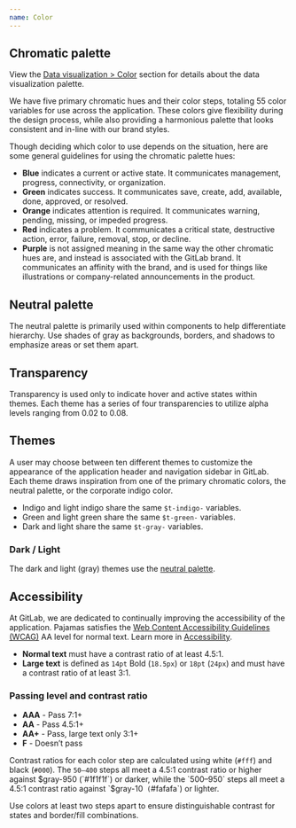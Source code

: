 ```yaml
---
name: Color
---
```


## Chromatic palette

<note>View the [Data visualization > Color](/data-visualization/color) section for details about the data visualization palette.</note>

We have five primary chromatic hues and their color steps, totaling 55 color variables for use across the application. These colors give flexibility during the design process, while also providing a harmonious palette that looks consistent and in-line with our brand styles.

Though deciding which color to use depends on the situation, here are some general guidelines for using the chromatic palette hues:

- **Blue** indicates a current or active state. It communicates management, progress, connectivity, or organization.
- **Green** indicates success. It communicates save, create, add, available, done, approved, or resolved.
- **Orange** indicates attention is required. It communicates warning, pending, missing, or impeded progress.
- **Red** indicates a problem. It communicates a critical state, destructive action, error, failure, removal, stop, or decline.
- **Purple** is not assigned meaning in the same way the other chromatic hues are, and instead is associated with the GitLab brand. It communicates an affinity with the brand, and is used for things like illustrations or company-related announcements in the product.

<div class="row gl-mb-11">
  <foundations-color-palette
    class="col col-50 md p-b-7"
    background-class-prefix="c-background-"
    name="Blue"
    :shades="[
      {
        name: 'blue-50',
        code: '#e9f3fc',
      },
      {
        name: 'blue-100',
        code: '#cbe2f9',
      },
      {
        name: 'blue-200',
        code: '#9dc7f1',
      },
      {
        name: 'blue-300',
        code: '#63a6e9',
      },
      {
        name: 'blue-400',
        code: '#428fdc',
      },
      {
        name: 'blue-500',
        code: '#1f75cb',
        classes: ['color-priority', 'f-inverted']
      },
      {
        name: 'blue-600',
        code: '#1068bf',
        classes: ['f-inverted']
      },
      {
        name: 'blue-700',
        code: '#0b5cad',
        classes: ['f-inverted']
      },
      {
        name: 'blue-800',
        code: '#064787',
        classes: ['f-inverted']
      },
      {
        name: 'blue-900',
        code: '#033464',
        classes: ['f-inverted']
      },
      {
        name: 'blue-950',
        code: '#002850',
        classes: ['f-inverted']
      },
    ]"
    show-contrast-scores></foundations-color-palette>
  <foundations-color-palette
    class="col col-50 md p-b-7"
    background-class-prefix="c-background-"
    name="Green"
    :shades="[
      {
        name: 'green-50',
        code: '#ecf4ee',
      },
      {
        name: 'green-100',
        code: '#c3e6cd',
      },
      {
        name: 'green-200',
        code: '#91d4a8',
      },
      {
        name: 'green-300',
        code: '#52b87a',
      },
      {
        name: 'green-400',
        code: '#2da160',
      },
      {
        name: 'green-500',
        code: '#108548',
        classes: ['color-priority', 'f-inverted']
      },
      {
        name: 'green-600',
        code: '#217645',
        classes: ['f-inverted']
      },
      {
        name: 'green-700',
        code: '#24663b',
        classes: ['f-inverted']
      },
      {
        name: 'green-800',
        code: '#0d532a',
        classes: ['f-inverted']
      },
      {
        name: 'green-900',
        code: '#0a4020',
        classes: ['f-inverted']
      },
      {
        name: 'green-950',
        code: '#072b15',
        classes: ['f-inverted']
      },
    ]"
    show-contrast-scores></foundations-color-palette>
  <foundations-color-palette
    class="col col-50 md gl-mt-7 p-b-7"
    background-class-prefix="c-background-"
    name="Orange"
    :shades="[
      {
        name: 'orange-50',
        code: '#fdf1dd',
      },
      {
        name: 'orange-100',
        code: '#f5d9a8',
      },
      {
        name: 'orange-200',
        code: '#e9be74',
      },
      {
        name: 'orange-300',
        code: '#d99530',
      },
      {
        name: 'orange-400',
        code: '#c17d10',
      },
      {
        name: 'orange-500',
        code: '#ab6100',
        classes: ['color-priority', 'f-inverted']
      },
      {
        name: 'orange-600',
        code: '#9e5400',
        classes: ['f-inverted']
      },
      {
        name: 'orange-700',
        code: '#8f4700',
        classes: ['f-inverted']
      },
      {
        name: 'orange-800',
        code: '#703800',
        classes: ['f-inverted']
      },
      {
        name: 'orange-900',
        code: '#5c2900',
        classes: ['f-inverted']
      },
      {
        name: 'orange-950',
        code: '#421f00',
        classes: ['f-inverted']
      },
    ]"
    show-contrast-scores></foundations-color-palette>
  <foundations-color-palette
    class="col col-50 md gl-mt-7"
    background-class-prefix="c-background-"
    name="Red"
    :shades="[
      {
        name: 'red-50',
        code: '#fcf1ef',
      },
      {
        name: 'red-100',
        code: '#fdd4cd',
      },
      {
        name: 'red-200',
        code: '#fcb5aa',
      },
      {
        name: 'red-300',
        code: '#f57f6c',
      },
      {
        name: 'red-400',
        code: '#ec5941',
      },
      {
        name: 'red-500',
        code: '#dd2b0e',
        classes: ['color-priority', 'f-inverted']
      },
      {
        name: 'red-600',
        code: '#c91c00',
        classes: ['f-inverted']
      },
      {
        name: 'red-700',
        code: '#ae1800',
        classes: ['f-inverted']
      },
      {
        name: 'red-800',
        code: '#8d1300',
        classes: ['f-inverted']
      },
      {
        name: 'red-900',
        code: '#660e00',
        classes: ['f-inverted']
      },
      {
        name: 'red-950',
        code: '#4d0a00',
        classes: ['f-inverted']
      },
    ]"
    show-contrast-scores></foundations-color-palette>
  <foundations-color-palette
    class="col col-50 md gl-mt-7"
    background-class-prefix="c-background-"
    name="Purple"
    :shades="[
      {
        name: 'purple-50',
        code: '#f4f0ff',
      },
      {
        name: 'purple-100',
        code: '#e1d8f9',
      },
      {
        name: 'purple-200',
        code: '#cbbbf2',
      },
      {
        name: 'purple-300',
        code: '#ac93e6',
      },
      {
        name: 'purple-400',
        code: '#9475db',
      },
      {
        name: 'purple-500',
        code: '#7b58cf',
        classes: ['color-priority', 'f-inverted']
      },
      {
        name: 'purple-600',
        code: '#694cc0',
        classes: ['f-inverted']
      },
      {
        name: 'purple-700',
        code: '#5943b6',
        classes: ['f-inverted']
      },
      {
        name: 'purple-800',
        code: '#453894',
        classes: ['f-inverted']
      },
      {
        name: 'purple-900',
        code: '#2f2a6b',
        classes: ['f-inverted']
      },
      {
        name: 'purple-950',
        code: '#232150',
        classes: ['f-inverted']
      },
    ]"
    show-contrast-scores></foundations-color-palette>
</div>

<div class="row gl-mb-11">
  <div class="col col-50 md">

## Neutral palette

The neutral palette is primarily used within components to help differentiate hierarchy. Use shades of gray as backgrounds, borders, and shadows to emphasize areas or set them apart.

<foundations-color-palette
    background-class-prefix="c-background-"
    :shades="[
      {
        name: 'white',
        code: '#ffffff',
      },
      {
        name: 'gray-10',
        code: '#f5f5f5',
      },
      {
        name: 'gray-50',
        code: '#f0f0f0',
      },
      {
        name: 'gray-100',
        code: '#dbdbdb',
      },
      {
        name: 'gray-200',
        code: '#bfbfbf',
      },
      {
        name: 'gray-300',
        code: '#999999',
      },
      {
        name: 'gray-400',
        code: '#868686',
      },
      {
        name: 'gray-500',
        code: '#666666',
        classes: ['f-inverted']
      },
      {
        name: 'gray-600',
        code: '#5e5e5e',
        classes: ['f-inverted']
      },
      {
        name: 'gray-700',
        code: '#525252',
        classes: ['f-inverted']
      },
      {
        name: 'gray-800',
        code: '#404040',
        classes: ['f-inverted']
      },
      {
        name: 'gray-900',
        code: '#303030',
        classes: ['f-inverted']
      },
      {
        name: 'gray-950',
        code: '#1f1f1f',
        classes: ['f-inverted']
      },
      {
        name: 'black',
        code: '#000000',
        classes: ['f-inverted']
      },
    ]"></foundations-color-palette>

  </div>

  <div class="col col-50 md">

## Transparency

Transparency is used only to indicate hover and active states within themes. Each theme has a series of four transparencies to utilize alpha levels ranging from 0.02 to 0.08.

<foundations-color-palette
    :shades="[
      {
        name: 't-gray-a-02',
        code: 'rgba($black, 0.02)',
      },
      {
        name: 't-gray-a-04',
        code: 'rgba($black, 0.04)',
      },
      {
        name: 't-gray-a-06',
        code: 'rgba($black, 0.06)',
      },
      {
        name: 't-gray-a-08',
        code: 'rgba($black, 0.08)',
      },
      {
        name: 't-gray-a-24',
        code: 'rgba($black, 0.24)',
      },
    ]"></foundations-color-palette>

  </div>
</div>

## Themes

A user may choose between ten different themes to customize the appearance of the application header and navigation sidebar in GitLab. Each theme draws inspiration from one of the primary chromatic colors, the neutral palette, or the corporate indigo color.

- Indigo and light indigo share the same `$t-indigo-` variables.
- Green and light green share the same `$t-green-` variables.
- Dark and light share the same `$t-gray-` variables.

<div class="row gl-mb-6">
  <div class="col col-25 md p-b-7">
    <foundations-color-palette
      name="Indigo / Light indigo"
      class="md"
      :shades="[
        {
          name: 't-indigo-50',
          code: '#f1f1ff',
        },
        {
          name: 't-indigo-100',
          code: '#dbdbf8',
        },
        {
          name: 't-indigo-200',
          code: '#c7c7f2',
        },
        {
          name: 't-indigo-300',
          code: '#a2a2e6',
        },
        {
          name: 't-indigo-400',
          code: '#8181d7',
        },
        {
          name: 't-indigo-500',
          code: '#6666c4',
          classes: ['f-inverted']
        },
        {
          name: 't-indigo-600',
          code: '#5252b5',
          classes: ['f-inverted']
        },
        {
          name: 't-indigo-700',
          code: '#41419f',
          classes: ['f-inverted']
        },
        {
          name: 't-indigo-800',
          code: '#303083',
          classes: ['f-inverted']
        },
        {
          name: 't-indigo-900',
          code: '#222261',
          classes: ['f-inverted']
        },
        {
          name: 't-indigo-950',
          code: '#14143d',
          classes: ['f-inverted']
        },
      ]"></foundations-color-palette>
  </div>
  <div class="col col-25 md p-b-7">
    <foundations-color-palette
      name="Blue"
      class="md"
      :shades="[
        {
          name: 't-blue-50',
          code: '#cdd8e3',
        },
        {
          name: 't-blue-100',
          code: '#b9cadc',
        },
        {
          name: 't-blue-200',
          code: '#a6bdd5',
        },
        {
          name: 't-blue-300',
          code: '#81a5c9',
        },
        {
          name: 't-blue-400',
          code: '#628eb9',
        },
        {
          name: 't-blue-500',
          code: '#4977a5',
          classes: ['f-inverted']
        },
        {
          name: 't-blue-600',
          code: '#346596',
          classes: ['f-inverted']
        },
        {
          name: 't-blue-700',
          code: '#235180',
          classes: ['f-inverted']
        },
        {
          name: 't-blue-800',
          code: '#153c63',
          classes: ['f-inverted']
        },
        {
          name: 't-blue-900',
          code: '#0b2640',
          classes: ['f-inverted']
        },
        {
          name: 't-blue-950',
          code: '#04101c',
          classes: ['f-inverted']
        },
      ]"></foundations-color-palette>
  </div>
  <div class="col col-25 md p-b-7">
    <foundations-color-palette
      name="Light blue"
      class="md"
      :shades="[
        {
          name: 't-light-blue-50',
          code: '#dde6ee',
        },
        {
          name: 't-light-blue-100',
          code: '#c1d4e6',
        },
        {
          name: 't-light-blue-200',
          code: '#a0bedc',
        },
        {
          name: 't-light-blue-300',
          code: '#74a3d3',
        },
        {
          name: 't-light-blue-400',
          code: '#4f8bc7',
        },
        {
          name: 't-light-blue-500',
          code: '#3476b9',
          classes: ['f-inverted']
        },
        {
          name: 't-light-blue-600',
          code: '#2268ae',
          classes: ['f-inverted']
        },
        {
          name: 't-light-blue-700',
          code: '#145aa1',
          classes: ['f-inverted']
        },
        {
          name: 't-light-blue-800',
          code: '#0e4d8d',
          classes: ['f-inverted']
        },
        {
          name: 't-light-blue-900',
          code: '#0c4277',
          classes: ['f-inverted']
        },
        {
          name: 't-light-blue-950',
          code: '#0a3764',
          classes: ['f-inverted']
        },
      ]"></foundations-color-palette>
  </div>
  <div class="col col-25 md p-b-7">
    <foundations-color-palette
      name="Green / Light green"
      class="md"
      :shades="[
        {
          name: 't-green-50',
          code: '#dde9de',
        },
        {
          name: 't-green-100',
          code: '#b1d6b5',
        },
        {
          name: 't-green-200',
          code: '#8cc497',
        },
        {
          name: 't-green-300',
          code: '#69af7d',
        },
        {
          name: 't-green-400',
          code: '#499767',
        },
        {
          name: 't-green-500',
          code: '#308258',
          classes: ['f-inverted']
        },
        {
          name: 't-green-600',
          code: '#25744c',
          classes: ['f-inverted']
        },
        {
          name: 't-green-700',
          code: '#1b653f',
          classes: ['f-inverted']
        },
        {
          name: 't-green-800',
          code: '#155635',
          classes: ['f-inverted']
        },
        {
          name: 't-green-900',
          code: '#0e4328',
          classes: ['f-inverted']
        },
        {
          name: 't-green-950',
          code: '#052e19',
          classes: ['f-inverted']
        },
      ]"></foundations-color-palette>
  </div>
  <div class="col col-25 md gl-mt-7">
    <foundations-color-palette
      name="Red"
      class="md"
      :shades="[
        {
          name: 't-red-50',
          code: '#f4e9e7',
        },
        {
          name: 't-red-100',
          code: '#ecd3d0',
        },
        {
          name: 't-red-200',
          code: '#e3bab5',
        },
        {
          name: 't-red-300',
          code: '#d59086',
        },
        {
          name: 't-red-400',
          code: '#c66e60',
        },
        {
          name: 't-red-500',
          code: '#ad4a3b',
          classes: ['f-inverted']
        },
        {
          name: 't-red-600',
          code: '#a13322',
          classes: ['f-inverted']
        },
        {
          name: 't-red-700',
          code: '#8f2110',
          classes: ['f-inverted']
        },
        {
          name: 't-red-800',
          code: '#761405',
          classes: ['f-inverted']
        },
        {
          name: 't-red-900',
          code: '#580d02',
          classes: ['f-inverted']
        },
        {
          name: 't-red-950',
          code: '#380700',
          classes: ['f-inverted']
        },
      ]"></foundations-color-palette>
  </div>
  <div class="col col-25 md gl-mt-7">
    <foundations-color-palette
      name="Light red"
      class="md"
      :shades="[
        {
          name: 't-light-red-50',
          code: '#faf2f1',
        },
        {
          name: 't-light-red-100',
          code: '#f6d9d5',
        },
        {
          name: 't-light-red-200',
          code: '#ebada2',
        },
        {
          name: 't-light-red-300',
          code: '#e07f6f',
        },
        {
          name: 't-light-red-400',
          code: '#d36250',
        },
        {
          name: 't-light-red-500',
          code: '#c24b38',
          classes: ['f-inverted']
        },
        {
          name: 't-light-red-600',
          code: '#b53a26',
          classes: ['f-inverted']
        },
        {
          name: 't-light-red-700',
          code: '#a02e1c',
          classes: ['f-inverted']
        },
        {
          name: 't-light-red-800',
          code: '#8b2212',
          classes: ['f-inverted']
        },
        {
          name: 't-light-red-900',
          code: '#751709',
          classes: ['f-inverted']
        },
        {
          name: 't-light-red-950',
          code: '#5c1105',
          classes: ['f-inverted']
        },
      ]"></foundations-color-palette>
  </div>

  <div class="col col-25 md gl-mt-7">
    <h3>Dark / Light</h3>
    <p>The dark and light (gray) themes use the <a href="#neutral-palette">neutral palette</a>.</p>
  </div>
</div>

## Accessibility

At GitLab, we are dedicated to continually improving the accessibility of the application. Pajamas satisfies the [Web Content Accessibility Guidelines (WCAG)](https://www.w3.org/TR/2008/REC-WCAG20-20081211/#visual-audio-contrast-contrast) AA level for normal text. Learn more in [Accessibility](/accessibility/a11y).

- **Normal text** must have a contrast ratio of at least 4.5:1.
- **Large text** is defined as `14pt` Bold (`18.5px`) or `18pt` (`24px`) and must have a contrast ratio of at least 3:1.

### Passing level and contrast ratio

- **AAA** - Pass 7:1+
- **AA** - Pass 4.5:1+
- **AA+** - Pass, large text only 3:1+
- **F** - Doesn’t pass

Contrast ratios for each color step are calculated using white (`#fff`) and black (`#000`). The `50–400` steps all meet a 4.5:1 contrast ratio or higher against $gray-950 (`#1f1f1f`) or darker, while the `500–950` steps all meet a 4.5:1 contrast ratio against `$gray-10` (`#fafafa`) or lighter.

Use colors at least two steps apart to ensure distinguishable contrast for states and border/fill combinations.
